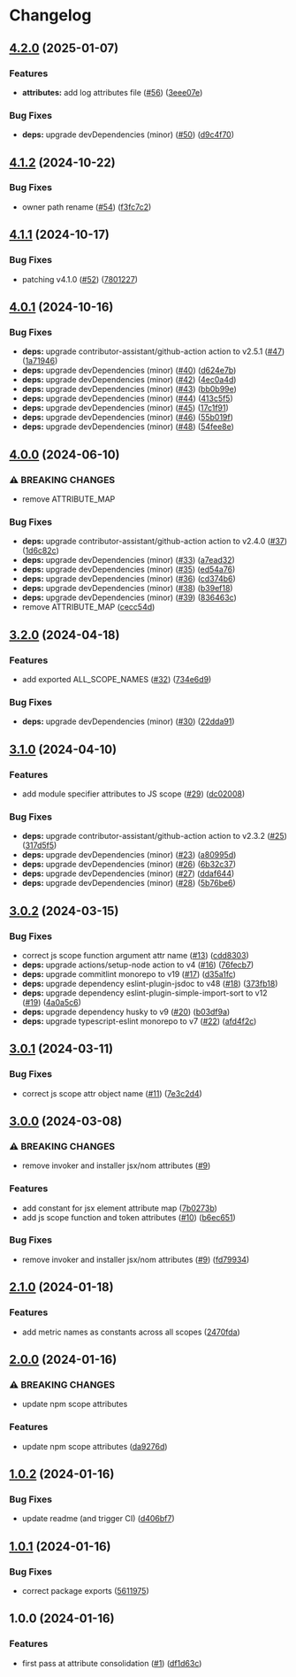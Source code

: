 # Changelog

## [4.2.0](https://github.com/ibm-telemetry/telemetry-attributes-js/compare/v4.1.2...v4.2.0) (2025-01-07)


### Features

* **attributes:** add log attributes file ([#56](https://github.com/ibm-telemetry/telemetry-attributes-js/issues/56)) ([3eee07e](https://github.com/ibm-telemetry/telemetry-attributes-js/commit/3eee07e9ffd0bd6d26351ff90dc2d22e1eb3cdaf))


### Bug Fixes

* **deps:** upgrade devDependencies (minor) ([#50](https://github.com/ibm-telemetry/telemetry-attributes-js/issues/50)) ([d9c4f70](https://github.com/ibm-telemetry/telemetry-attributes-js/commit/d9c4f70e95eecebf711fbddfa5f942c685594df0))

## [4.1.2](https://github.com/ibm-telemetry/telemetry-attributes-js/compare/v4.1.1...v4.1.2) (2024-10-22)


### Bug Fixes

* owner path rename ([#54](https://github.com/ibm-telemetry/telemetry-attributes-js/issues/54)) ([f3fc7c2](https://github.com/ibm-telemetry/telemetry-attributes-js/commit/f3fc7c2d58b69e9c77d4452f129a09b0f0833827))

## [4.1.1](https://github.com/ibm-telemetry/telemetry-attributes-js/compare/v4.1.0...v4.1.1) (2024-10-17)


### Bug Fixes

* patching v4.1.0 ([#52](https://github.com/ibm-telemetry/telemetry-attributes-js/issues/52)) ([7801227](https://github.com/ibm-telemetry/telemetry-attributes-js/commit/780122790fd37e6b77bd2d23f9a29535c11d234b))

## [4.0.1](https://github.com/ibm-telemetry/telemetry-attributes-js/compare/v4.0.0...v4.0.1) (2024-10-16)


### Bug Fixes

* **deps:** upgrade contributor-assistant/github-action action to v2.5.1 ([#47](https://github.com/ibm-telemetry/telemetry-attributes-js/issues/47)) ([1a71946](https://github.com/ibm-telemetry/telemetry-attributes-js/commit/1a71946725d5d09d0466171464c5e85164352217))
* **deps:** upgrade devDependencies (minor) ([#40](https://github.com/ibm-telemetry/telemetry-attributes-js/issues/40)) ([d624e7b](https://github.com/ibm-telemetry/telemetry-attributes-js/commit/d624e7be3b449e3834b5f9c3c1880d9122d9b84c))
* **deps:** upgrade devDependencies (minor) ([#42](https://github.com/ibm-telemetry/telemetry-attributes-js/issues/42)) ([4ec0a4d](https://github.com/ibm-telemetry/telemetry-attributes-js/commit/4ec0a4d8984bda7d4cc373cb583097c51dd0b01c))
* **deps:** upgrade devDependencies (minor) ([#43](https://github.com/ibm-telemetry/telemetry-attributes-js/issues/43)) ([bb0b99e](https://github.com/ibm-telemetry/telemetry-attributes-js/commit/bb0b99e7d59e978735af6266814d6e2b67905606))
* **deps:** upgrade devDependencies (minor) ([#44](https://github.com/ibm-telemetry/telemetry-attributes-js/issues/44)) ([413c5f5](https://github.com/ibm-telemetry/telemetry-attributes-js/commit/413c5f50326b2a41549c980e39a242fdf2c06474))
* **deps:** upgrade devDependencies (minor) ([#45](https://github.com/ibm-telemetry/telemetry-attributes-js/issues/45)) ([17c1f91](https://github.com/ibm-telemetry/telemetry-attributes-js/commit/17c1f918fc837379b2add235f7fe893579c365fe))
* **deps:** upgrade devDependencies (minor) ([#46](https://github.com/ibm-telemetry/telemetry-attributes-js/issues/46)) ([55b019f](https://github.com/ibm-telemetry/telemetry-attributes-js/commit/55b019f63c069f1eb27525b4221caa183279cf49))
* **deps:** upgrade devDependencies (minor) ([#48](https://github.com/ibm-telemetry/telemetry-attributes-js/issues/48)) ([54fee8e](https://github.com/ibm-telemetry/telemetry-attributes-js/commit/54fee8e8b842ce7614c0ad5a239d3751ae6d386c))

## [4.0.0](https://github.com/ibm-telemetry/telemetry-attributes-js/compare/v3.2.0...v4.0.0) (2024-06-10)


### ⚠ BREAKING CHANGES

* remove ATTRIBUTE_MAP

### Bug Fixes

* **deps:** upgrade contributor-assistant/github-action action to v2.4.0 ([#37](https://github.com/ibm-telemetry/telemetry-attributes-js/issues/37)) ([1d6c82c](https://github.com/ibm-telemetry/telemetry-attributes-js/commit/1d6c82c7c1e684f078b370b1ec35c53784261edb))
* **deps:** upgrade devDependencies (minor) ([#33](https://github.com/ibm-telemetry/telemetry-attributes-js/issues/33)) ([a7ead32](https://github.com/ibm-telemetry/telemetry-attributes-js/commit/a7ead32396ebf6add630fdc890e0bb0f42abe658))
* **deps:** upgrade devDependencies (minor) ([#35](https://github.com/ibm-telemetry/telemetry-attributes-js/issues/35)) ([ed54a76](https://github.com/ibm-telemetry/telemetry-attributes-js/commit/ed54a76121c0522ed3bd65f8e56524db0c597ac9))
* **deps:** upgrade devDependencies (minor) ([#36](https://github.com/ibm-telemetry/telemetry-attributes-js/issues/36)) ([cd374b6](https://github.com/ibm-telemetry/telemetry-attributes-js/commit/cd374b693a388103f86112ba521725d7f96306ec))
* **deps:** upgrade devDependencies (minor) ([#38](https://github.com/ibm-telemetry/telemetry-attributes-js/issues/38)) ([b39ef18](https://github.com/ibm-telemetry/telemetry-attributes-js/commit/b39ef18cf0b98d5617514a55c3fa11bda29a1194))
* **deps:** upgrade devDependencies (minor) ([#39](https://github.com/ibm-telemetry/telemetry-attributes-js/issues/39)) ([836463c](https://github.com/ibm-telemetry/telemetry-attributes-js/commit/836463c5796a574d4545f1c7a3f95bc036e7f3bf))
* remove ATTRIBUTE_MAP ([cecc54d](https://github.com/ibm-telemetry/telemetry-attributes-js/commit/cecc54dff5f5485457d1034adc8e592977698d04))

## [3.2.0](https://github.com/ibm-telemetry/telemetry-attributes-js/compare/v3.1.0...v3.2.0) (2024-04-18)


### Features

* add exported ALL_SCOPE_NAMES ([#32](https://github.com/ibm-telemetry/telemetry-attributes-js/issues/32)) ([734e6d9](https://github.com/ibm-telemetry/telemetry-attributes-js/commit/734e6d9170cc97981e9d20d2b6b2a7c84effbd46))


### Bug Fixes

* **deps:** upgrade devDependencies (minor) ([#30](https://github.com/ibm-telemetry/telemetry-attributes-js/issues/30)) ([22dda91](https://github.com/ibm-telemetry/telemetry-attributes-js/commit/22dda910dd44c1c37335aea425d0306c46e12a78))

## [3.1.0](https://github.com/ibm-telemetry/telemetry-attributes-js/compare/v3.0.2...v3.1.0) (2024-04-10)


### Features

* add module specifier attributes to JS scope ([#29](https://github.com/ibm-telemetry/telemetry-attributes-js/issues/29)) ([dc02008](https://github.com/ibm-telemetry/telemetry-attributes-js/commit/dc02008c2de3a69d4eb7157b036455d70a3ed903))


### Bug Fixes

* **deps:** upgrade contributor-assistant/github-action action to v2.3.2 ([#25](https://github.com/ibm-telemetry/telemetry-attributes-js/issues/25)) ([317d5f5](https://github.com/ibm-telemetry/telemetry-attributes-js/commit/317d5f5e8e25859d3f96710e7a22cab2576b7f3a))
* **deps:** upgrade devDependencies (minor) ([#23](https://github.com/ibm-telemetry/telemetry-attributes-js/issues/23)) ([a80995d](https://github.com/ibm-telemetry/telemetry-attributes-js/commit/a80995d9eac016a80cdc55ccb84a075eb41a4193))
* **deps:** upgrade devDependencies (minor) ([#26](https://github.com/ibm-telemetry/telemetry-attributes-js/issues/26)) ([6b32c37](https://github.com/ibm-telemetry/telemetry-attributes-js/commit/6b32c37b42cbaa9ad3c7d54eb24d5e51e8f5675e))
* **deps:** upgrade devDependencies (minor) ([#27](https://github.com/ibm-telemetry/telemetry-attributes-js/issues/27)) ([ddaf644](https://github.com/ibm-telemetry/telemetry-attributes-js/commit/ddaf6443843fcc0aa4515f35e976ef839e00069c))
* **deps:** upgrade devDependencies (minor) ([#28](https://github.com/ibm-telemetry/telemetry-attributes-js/issues/28)) ([5b76be6](https://github.com/ibm-telemetry/telemetry-attributes-js/commit/5b76be6330d3d866416a970bf4c159aa26e7049d))

## [3.0.2](https://github.com/ibm-telemetry/telemetry-attributes-js/compare/v3.0.1...v3.0.2) (2024-03-15)


### Bug Fixes

* correct js scope function argument attr name ([#13](https://github.com/ibm-telemetry/telemetry-attributes-js/issues/13)) ([cdd8303](https://github.com/ibm-telemetry/telemetry-attributes-js/commit/cdd83030cd2c9e7d0669c5ebfef1644b875e70ce))
* **deps:** upgrade actions/setup-node action to v4 ([#16](https://github.com/ibm-telemetry/telemetry-attributes-js/issues/16)) ([76fecb7](https://github.com/ibm-telemetry/telemetry-attributes-js/commit/76fecb7e1832409efb3a13d70c4749e8ed9ea7f1))
* **deps:** upgrade commitlint monorepo to v19 ([#17](https://github.com/ibm-telemetry/telemetry-attributes-js/issues/17)) ([d35a1fc](https://github.com/ibm-telemetry/telemetry-attributes-js/commit/d35a1fc6615a099bb6aaab9dca304690ed73770c))
* **deps:** upgrade dependency eslint-plugin-jsdoc to v48 ([#18](https://github.com/ibm-telemetry/telemetry-attributes-js/issues/18)) ([373fb18](https://github.com/ibm-telemetry/telemetry-attributes-js/commit/373fb18a9e838b0de870af5b2ebfd89fc9f8fc35))
* **deps:** upgrade dependency eslint-plugin-simple-import-sort to v12 ([#19](https://github.com/ibm-telemetry/telemetry-attributes-js/issues/19)) ([4a0a5c6](https://github.com/ibm-telemetry/telemetry-attributes-js/commit/4a0a5c63715e5d5abc1dd474fa15c9bc3c750b88))
* **deps:** upgrade dependency husky to v9 ([#20](https://github.com/ibm-telemetry/telemetry-attributes-js/issues/20)) ([b03df9a](https://github.com/ibm-telemetry/telemetry-attributes-js/commit/b03df9a54bff626d890e803becbc98c6fc777d61))
* **deps:** upgrade typescript-eslint monorepo to v7 ([#22](https://github.com/ibm-telemetry/telemetry-attributes-js/issues/22)) ([afd4f2c](https://github.com/ibm-telemetry/telemetry-attributes-js/commit/afd4f2ceb5280a023fd5b675b8c500ce7c800e2d))

## [3.0.1](https://github.com/ibm-telemetry/telemetry-attributes-js/compare/v3.0.0...v3.0.1) (2024-03-11)


### Bug Fixes

* correct js scope attr object name ([#11](https://github.com/ibm-telemetry/telemetry-attributes-js/issues/11)) ([7e3c2d4](https://github.com/ibm-telemetry/telemetry-attributes-js/commit/7e3c2d4e43aab3cdb073be96e65343e6e8c78557))

## [3.0.0](https://github.com/ibm-telemetry/telemetry-attributes-js/compare/v2.1.0...v3.0.0) (2024-03-08)


### ⚠ BREAKING CHANGES

* remove invoker and installer jsx/nom attributes ([#9](https://github.com/ibm-telemetry/telemetry-attributes-js/issues/9))

### Features

* add constant for jsx element attribute map ([7b0273b](https://github.com/ibm-telemetry/telemetry-attributes-js/commit/7b0273bafcddaba8753afeebdcc0cc883359fc63))
* add js scope function and token attributes ([#10](https://github.com/ibm-telemetry/telemetry-attributes-js/issues/10)) ([b6ec651](https://github.com/ibm-telemetry/telemetry-attributes-js/commit/b6ec6513c858afe4f83fd4b8bf380a791cc04a84))


### Bug Fixes

* remove invoker and installer jsx/nom attributes ([#9](https://github.com/ibm-telemetry/telemetry-attributes-js/issues/9)) ([fd79934](https://github.com/ibm-telemetry/telemetry-attributes-js/commit/fd7993447928377140ed967fbc0875c6867804c1))

## [2.1.0](https://github.com/ibm-telemetry/telemetry-attributes-js/compare/v2.0.0...v2.1.0) (2024-01-18)


### Features

* add metric names as constants across all scopes ([2470fda](https://github.com/ibm-telemetry/telemetry-attributes-js/commit/2470fda3f09ffdbf92bd8c718864b9c9d3f2e686))

## [2.0.0](https://github.com/ibm-telemetry/telemetry-attributes-js/compare/v1.0.2...v2.0.0) (2024-01-16)


### ⚠ BREAKING CHANGES

* update npm scope attributes

### Features

* update npm scope attributes ([da9276d](https://github.com/ibm-telemetry/telemetry-attributes-js/commit/da9276d4dfb987b8ee9f45410df5be9653e7b9fd))

## [1.0.2](https://github.com/ibm-telemetry/telemetry-attributes-js/compare/v1.0.1...v1.0.2) (2024-01-16)


### Bug Fixes

* update readme (and trigger CI) ([d406bf7](https://github.com/ibm-telemetry/telemetry-attributes-js/commit/d406bf7859662e6da36ada61f9eff2c7f3cf6799))

## [1.0.1](https://github.com/ibm-telemetry/telemetry-attributes-js/compare/v1.0.0...v1.0.1) (2024-01-16)


### Bug Fixes

* correct package exports ([5611975](https://github.com/ibm-telemetry/telemetry-attributes-js/commit/56119759ea0f72fa8e88a3f28fc00343e670b692))

## 1.0.0 (2024-01-16)


### Features

* first pass at attribute consolidation ([#1](https://github.com/ibm-telemetry/telemetry-attributes-js/issues/1)) ([df1d63c](https://github.com/ibm-telemetry/telemetry-attributes-js/commit/df1d63c6c23a1b25c807addd3d5dd6a90e870374))
